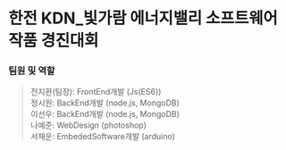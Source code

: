 # 한전 KDN_빛가람 에너지밸리 소프트웨어 작품 경진대회
<h3>팀원 및 역할</h3>

> 전지환(팀장): FrontEnd개발 (Js(ES6)) <br>
> 정시원: BackEnd개발 (node.js, MongoDB) <br>
> 이선우: BackEnd개발 (node.js, MongoDB)  <br>
> 나예준: WebDesign (photoshop)   <br>
> 서채운: EmbededSoftware개발 (arduino)  <br>
